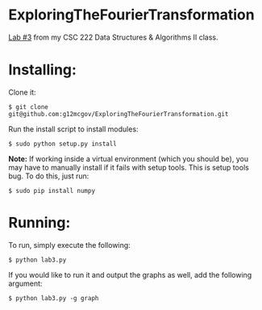 # ExploringTheFourierTransformation
[Lab #3](https://github.com/g12mcgov/ExploringTheFourierTransformation/blob/master/notes/Lab3.pdf) from my CSC 222 Data Structures &amp; Algorithms II class.

Installing:
=======

Clone it:

`$ git clone git@github.com:g12mcgov/ExploringTheFourierTransformation.git`

Run the install script to install modules:

`$ sudo python setup.py install`

<b>Note:</b> If working inside a virtual environment (which you should be), you may have to manually install if it fails with setup tools. This is setup tools bug. To do this, just run:

`$ sudo pip install numpy`

Running:
=======

To run, simply execute the following:

`$ python lab3.py`

If you would like to run it and output the graphs as well, add the following argument:

`$ python lab3.py -g graph`



